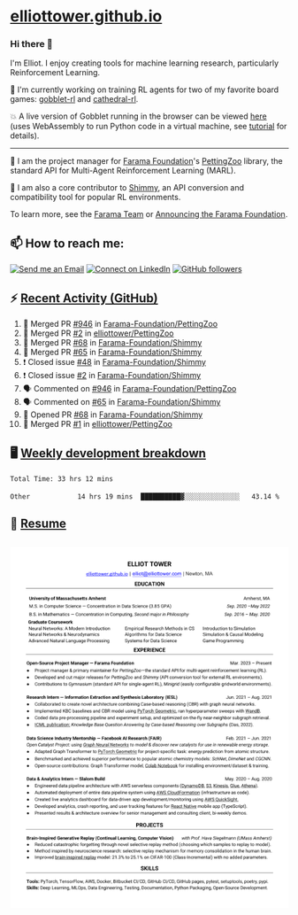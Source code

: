 # [elliottower.github.io](https://github.com/elliottower/elliottower.github.io)

### Hi there 👋

I'm Elliot. I enjoy creating tools for machine learning research, particularly Reinforcement Learning. 

🤖 I'm currently working on training RL agents for two of my favorite board games: [gobblet-rl](https://github.com/elliottower/gobblet-rl) and [cathedral-rl](https://github.com/elliottower/cathedral-rl). 

💥 A live version of Gobblet running in the browser can be viewed [here](https://elliottower.github.io/gobblet-rl/) (uses WebAssembly to run Python code in a virtual machine, see [tutorial](https://github.com/elliottower/gobblet-rl/blob/main/tutorials/WebAssembly/web_assembly.md) for details).

----

🎉 I am the project manager for [Farama Foundation](https://farama.org/)'s [PettingZoo](https://github.com/Farama-Foundation/PettingZoo) library, the standard API for Multi-Agent Reinforcement Learning (MARL). 

🚀 I am also a core contributor to [Shimmy](https://github.com/Farama-Foundation/Shimmy), an API conversion and compatibility tool for popular RL environments.

To learn more, see the [Farama Team](https://farama.org/team) or [Announcing the Farama Foundation](https://farama.org/Announcing-The-Farama-Foundation).

## 📫 How to reach me:

 [![Send me an Email](https://img.shields.io/badge/email-elliot%40elliottower.com-blue)](mailto:elliot@elliottower.com)
 [![Connect on LinkedIn](https://img.shields.io/badge/--linkedin?label=LinkedIn&logo=LinkedIn&style=social)](https://www.linkedin.com/in/elliot-tower)
 [![GitHub followers](https://img.shields.io/github/followers/elliottower?style=social)](https://github.com/elliottower/)
 

## ⚡ [Recent Activity (GitHub)](https://github.com/elliottower)

<!--START_SECTION:activity-->
1. 🎉 Merged PR [#946](https://github.com/Farama-Foundation/PettingZoo/pull/946) in [Farama-Foundation/PettingZoo](https://github.com/Farama-Foundation/PettingZoo)
2. 🎉 Merged PR [#2](https://github.com/elliottower/PettingZoo/pull/2) in [elliottower/PettingZoo](https://github.com/elliottower/PettingZoo)
3. 🎉 Merged PR [#68](https://github.com/Farama-Foundation/Shimmy/pull/68) in [Farama-Foundation/Shimmy](https://github.com/Farama-Foundation/Shimmy)
4. 🎉 Merged PR [#65](https://github.com/Farama-Foundation/Shimmy/pull/65) in [Farama-Foundation/Shimmy](https://github.com/Farama-Foundation/Shimmy)
5. ❗️ Closed issue [#48](https://github.com/Farama-Foundation/Shimmy/issues/48) in [Farama-Foundation/Shimmy](https://github.com/Farama-Foundation/Shimmy)
6. ❗️ Closed issue [#2](https://github.com/Farama-Foundation/Shimmy/issues/2) in [Farama-Foundation/Shimmy](https://github.com/Farama-Foundation/Shimmy)
7. 🗣 Commented on [#946](https://github.com/Farama-Foundation/PettingZoo/issues/946) in [Farama-Foundation/PettingZoo](https://github.com/Farama-Foundation/PettingZoo)
8. 🗣 Commented on [#65](https://github.com/Farama-Foundation/Shimmy/issues/65) in [Farama-Foundation/Shimmy](https://github.com/Farama-Foundation/Shimmy)
9. 💪 Opened PR [#68](https://github.com/Farama-Foundation/Shimmy/pull/68) in [Farama-Foundation/Shimmy](https://github.com/Farama-Foundation/Shimmy)
10. 🎉 Merged PR [#1](https://github.com/elliottower/PettingZoo/pull/1) in [elliottower/PettingZoo](https://github.com/elliottower/PettingZoo)
<!--END_SECTION:activity-->


## 🖥️ [Weekly development breakdown](https://wakatime.com/@elliottower)
<!--START_SECTION:waka-->

```text
Total Time: 33 hrs 12 mins

Other            14 hrs 19 mins  ██████████▓░░░░░░░░░░░░░░   43.14 %
```

<!--END_SECTION:waka-->


## 📄 [Resume](https://elliottower.github.io/src/pdf/resume.pdf)

<!-- PDF-TO-MARKDOWN:START -->
![Page 1](src/png/page1.png "Page 1")
---
<!-- PDF-TO-MARKDOWN:END -->
